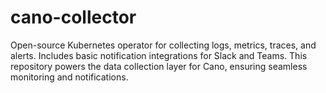 # cano-collector

Open-source Kubernetes operator for collecting logs, metrics, traces, and alerts. Includes basic notification
integrations for Slack and Teams. This repository powers the data collection layer for Cano, ensuring seamless
monitoring and notifications.
